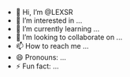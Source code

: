 - 👋 Hi, I’m @LEXSR
- 👀 I’m interested in ...
- 🌱 I’m currently learning ...
- 💞️ I’m looking to collaborate on ...
- 📫 How to reach me ...
- 😄 Pronouns: ...
- ⚡ Fun fact: ...

<!---
LEXSR/LEXSR is a ✨ special ✨ repository because its `README.md` (this file) appears on your GitHub profile.
You can click the Preview link to take a look at your changes.
--->
